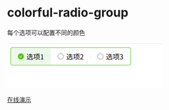 # colorful-radio-group

每个选项可以配置不同的颜色

![demo](./demo.png)

[在线演示](https://codesandbox.io/p/github/ikonan/colorful-radio-group/main?import=true)
